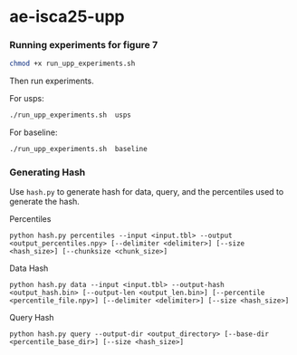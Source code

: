 # ae-isca25-upp

### Running experiments for figure 7
```bash
chmod +x run_upp_experiments.sh
```
Then run experiments. 

For usps:
```bash
./run_upp_experiments.sh  usps
```
For baseline:
```bash
./run_upp_experiments.sh  baseline
```
### Generating Hash
Use `hash.py` to generate hash for data, query, and the percentiles used to generate the hash. 

Percentiles
```
python hash.py percentiles --input <input.tbl> --output <output_percentiles.npy> [--delimiter <delimiter>] [--size <hash_size>] [--chunksize <chunk_size>]
```
Data Hash
```
python hash.py data --input <input.tbl> --output-hash <output_hash.bin> [--output-len <output_len.bin>] [--percentile <percentile_file.npy>] [--delimiter <delimiter>] [--size <hash_size>]
```
Query Hash
```
python hash.py query --output-dir <output_directory> [--base-dir <percentile_base_dir>] [--size <hash_size>]
```
